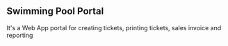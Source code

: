 ## Swimming Pool Portal 

It's a Web App portal for creating tickets, printing tickets, sales invoice and reporting

